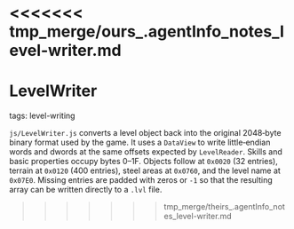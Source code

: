 <<<<<<< tmp_merge/ours_.agentInfo_notes_level-writer.md
=======
# LevelWriter

tags: level-writing

`js/LevelWriter.js` converts a level object back into the original 2048‑byte binary format used by the game.  It uses a `DataView` to write little‑endian words and dwords at the same offsets expected by `LevelReader`.  Skills and basic properties occupy bytes 0–1F.  Objects follow at `0x0020` (32 entries), terrain at `0x0120` (400 entries), steel areas at `0x0760`, and the level name at `0x07E0`.  Missing entries are padded with zeros or `-1` so that the resulting array can be written directly to a `.lvl` file.
>>>>>>> tmp_merge/theirs_.agentInfo_notes_level-writer.md
